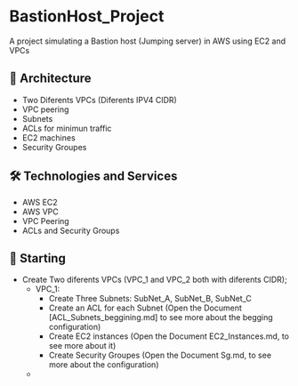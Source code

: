 # BastionHost_Project
A project simulating a Bastion host (Jumping server) in AWS using EC2 and VPCs

## 📐 Architecture ##
- Two Diferents VPCs (Diferents IPV4 CIDR)
- VPC peering
- Subnets
- ACLs for minimun traffic 
- EC2 machines 
- Security Groupes


## 🛠️ Technologies and Services ##
- AWS EC2
- AWS VPC
- VPC Peering
- ACLs and Security Groups


## 🔧 Starting ##
- Create Two diferents VPCs (VPC_1 and VPC_2 both with diferents CIDR);
  - VPC_1:
    - Create Three Subnets: SubNet_A, SubNet_B, SubNet_C
    - Create an ACL for each Subnet (Open the Document [ACL_Subnets_beggining.md] to see more about the begging configuration)
    - Create EC2 instances (Open the Document EC2_Instances.md, to see more about it)
    - Create Security Groupes (Open the Document Sg.md, to see more about the configuration)
  - 
